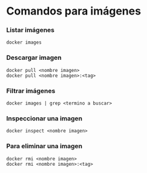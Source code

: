 # Comandos para imágenes

### Listar imágenes

```
docker images
```


### Descargar imagen

```
docker pull <nombre imagen>
docker pull <nombre imagen>:<tag>

```

### Filtrar imágenes

```
docker images | grep <termino a buscar>
```

### Inspeccionar una imagen

```
docker inspect <nombre imagen>

```


### Para eliminar una imagen

```
docker rmi <nombre imagen>
docker rmi <nombre imagen>:<tag>
```

